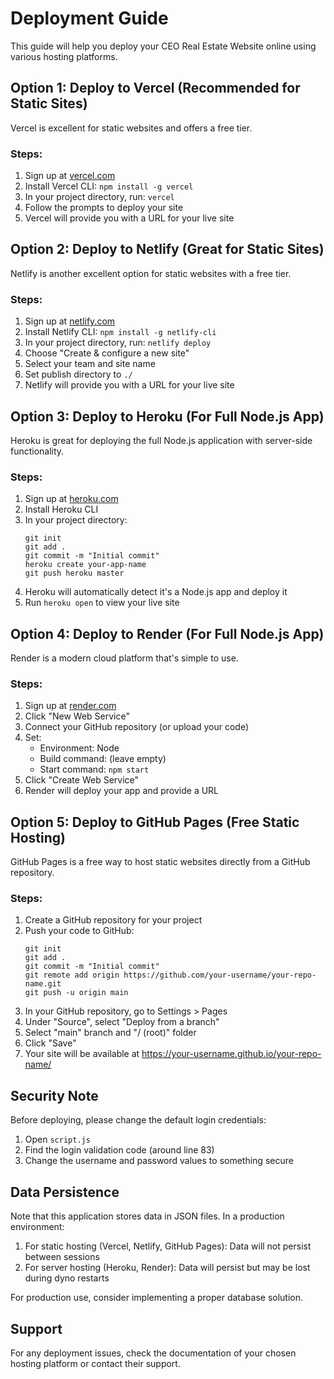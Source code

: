 # Deployment Guide

This guide will help you deploy your CEO Real Estate Website online using various hosting platforms.

## Option 1: Deploy to Vercel (Recommended for Static Sites)

Vercel is excellent for static websites and offers a free tier.

### Steps:
1. Sign up at [vercel.com](https://vercel.com)
2. Install Vercel CLI: `npm install -g vercel`
3. In your project directory, run: `vercel`
4. Follow the prompts to deploy your site
5. Vercel will provide you with a URL for your live site

## Option 2: Deploy to Netlify (Great for Static Sites)

Netlify is another excellent option for static websites with a free tier.

### Steps:
1. Sign up at [netlify.com](https://netlify.com)
2. Install Netlify CLI: `npm install -g netlify-cli`
3. In your project directory, run: `netlify deploy`
4. Choose "Create & configure a new site"
5. Select your team and site name
6. Set publish directory to `./`
7. Netlify will provide you with a URL for your live site

## Option 3: Deploy to Heroku (For Full Node.js App)

Heroku is great for deploying the full Node.js application with server-side functionality.

### Steps:
1. Sign up at [heroku.com](https://heroku.com)
2. Install Heroku CLI
3. In your project directory:
   ```
   git init
   git add .
   git commit -m "Initial commit"
   heroku create your-app-name
   git push heroku master
   ```
4. Heroku will automatically detect it's a Node.js app and deploy it
5. Run `heroku open` to view your live site

## Option 4: Deploy to Render (For Full Node.js App)

Render is a modern cloud platform that's simple to use.

### Steps:
1. Sign up at [render.com](https://render.com)
2. Click "New Web Service"
3. Connect your GitHub repository (or upload your code)
4. Set:
   - Environment: Node
   - Build command: (leave empty)
   - Start command: `npm start`
5. Click "Create Web Service"
6. Render will deploy your app and provide a URL

## Option 5: Deploy to GitHub Pages (Free Static Hosting)

GitHub Pages is a free way to host static websites directly from a GitHub repository.

### Steps:
1. Create a GitHub repository for your project
2. Push your code to GitHub:
   ```
   git init
   git add .
   git commit -m "Initial commit"
   git remote add origin https://github.com/your-username/your-repo-name.git
   git push -u origin main
   ```
3. In your GitHub repository, go to Settings > Pages
4. Under "Source", select "Deploy from a branch"
5. Select "main" branch and "/ (root)" folder
6. Click "Save"
7. Your site will be available at https://your-username.github.io/your-repo-name/

## Security Note

Before deploying, please change the default login credentials:
1. Open `script.js`
2. Find the login validation code (around line 83)
3. Change the username and password values to something secure

## Data Persistence

Note that this application stores data in JSON files. In a production environment:
1. For static hosting (Vercel, Netlify, GitHub Pages): Data will not persist between sessions
2. For server hosting (Heroku, Render): Data will persist but may be lost during dyno restarts

For production use, consider implementing a proper database solution.

## Support

For any deployment issues, check the documentation of your chosen hosting platform or contact their support.